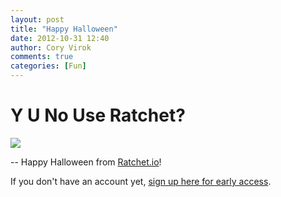```yaml
---
layout: post
title: "Happy Halloween"
date: 2012-10-31 12:40
author: Cory Virok
comments: true
categories: [Fun]
---
```


# Y U No Use Ratchet?
<img src="https://d2tf6sbdgil6xr.cloudfront.net/static/img/blog/halloween-2012.jpg">

-- Happy Halloween from [Ratchet.io](http://ratchet.io/)!

If you don't have an account yet, [sign up here for early access](https://ratchet.io/).
